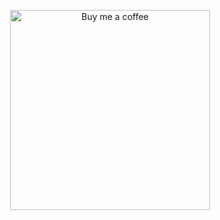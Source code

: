 <p align="center">
    <img width="320" alt="Buy me a coffee" src="https://cdn.devtips.cn/buy-me-a-coffee-wechat.png"/>
</p>
